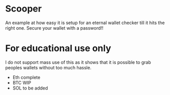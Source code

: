 # Scooper
 An example at how easy it is setup for an eternal wallet checker till it hits the right one.
    Secure your wallet with a password!!


# For educational use only
I do not support mass use of this as it shows that it is possible to grab peoples wallets without too much hassle.

- Eth complete
- BTC WIP
- SOL to be added